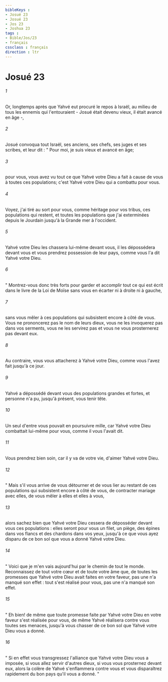 ```yaml
---
bibleKeys : 
- Josué 23
- Josué 23
- Jos 23
- Joshua 23
tags : 
- Bible/Jos/23
- français
cssclass : français
direction : ltr
---
```


# Josué 23

###### 1
Or, longtemps après que Yahvé eut procuré le repos à Israël, au milieu de tous les ennemis qui l'entouraient - Josué était devenu vieux, il était avancé en âge -, 
###### 2
Josué convoqua tout Israël, ses anciens, ses chefs, ses juges et ses scribes, et leur dit : " Pour moi, je suis vieux et avancé en âge; 
###### 3
pour vous, vous avez vu tout ce que Yahvé votre Dieu a fait à cause de vous à toutes ces populations; c'est Yahvé votre Dieu qui a combattu pour vous. 
###### 4
Voyez, j'ai tiré au sort pour vous, comme héritage pour vos tribus, ces populations qui restent, et toutes les populations que j'ai exterminées depuis le Jourdain jusqu'à la Grande mer à l'occident. 
###### 5
Yahvé votre Dieu les chassera lui-même devant vous, il les dépossédera devant vous et vous prendrez possession de leur pays, comme vous l'a dit Yahvé votre Dieu. 
###### 6
" Montrez-vous donc très forts pour garder et accomplir tout ce qui est écrit dans le livre de la Loi de Moïse sans vous en écarter ni à droite ni à gauche, 
###### 7
sans vous mêler à ces populations qui subsistent encore à côté de vous. Vous ne prononcerez pas le nom de leurs dieux, vous ne les invoquerez pas dans vos serments, vous ne les servirez pas et vous ne vous prosternerez pas devant eux. 
###### 8
Au contraire, vous vous attacherez à Yahvé votre Dieu, comme vous l'avez fait jusqu'à ce jour. 
###### 9
Yahvé a dépossédé devant vous des populations grandes et fortes, et personne n'a pu, jusqu'à présent, vous tenir tête. 
###### 10
Un seul d'entre vous pouvait en poursuivre mille, car Yahvé votre Dieu combattait lui-même pour vous, comme il vous l'avait dit. 
###### 11
Vous prendrez bien soin, car il y va de votre vie, d'aimer Yahvé votre Dieu. 
###### 12
" Mais s'il vous arrive de vous détourner et de vous lier au restant de ces populations qui subsistent encore à côté de vous, de contracter mariage avec elles, de vous mêler à elles et elles à vous, 
###### 13
alors sachez bien que Yahvé votre Dieu cessera de déposséder devant vous ces populations : elles seront pour vous un filet, un piège, des épines dans vos flancs et des chardons dans vos yeux, jusqu'à ce que vous ayez disparu de ce bon sol que vous a donné Yahvé votre Dieu. 
###### 14
" Voici que je m'en vais aujourd'hui par le chemin de tout le monde. Reconnaissez de tout votre cœur et de toute votre âme que, de toutes les promesses que Yahvé votre Dieu avait faites en votre faveur, pas une n'a manqué son effet : tout s'est réalisé pour vous, pas une n'a manqué son effet. 
###### 15
" Eh bien! de même que toute promesse faite par Yahvé votre Dieu en votre faveur s'est réalisée pour vous, de même Yahvé réalisera contre vous toutes ses menaces, jusqu'à vous chasser de ce bon sol que Yahvé votre Dieu vous a donné. 
###### 16
" Si en effet vous transgressez l'alliance que Yahvé votre Dieu vous a imposée, si vous allez servir d'autres dieux, si vous vous prosternez devant eux, alors la colère de Yahvé s'enflammera contre vous et vous disparaîtrez rapidement du bon pays qu'il vous a donné. " 
